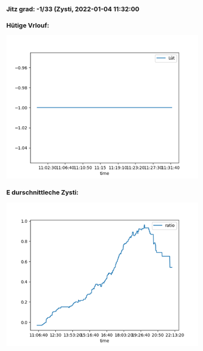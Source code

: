 ### Jitz grad: -1/33 (Zysti, 2022-01-04 11:32:00

### Hütige Vrlouf:
![Graph](Today.png)

### E durschnittleche Zysti:
![Graph](Zysti.png)